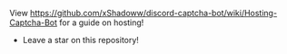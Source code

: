 View https://github.com/xShadoww/discord-captcha-bot/wiki/Hosting-Captcha-Bot for a guide on hosting!
- Leave a star on this repository!
